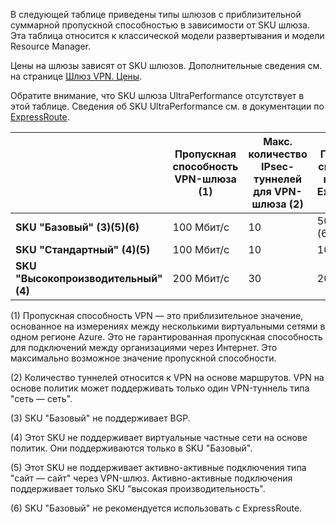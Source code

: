 В следующей таблице приведены типы шлюзов с приблизительной суммарной пропускной способностью в зависимости от SKU шлюза. Эта таблица относится к классической модели развертывания и модели Resource Manager. 

Цены на шлюзы зависят от SKU шлюзов. Дополнительные сведения см. на странице [Шлюз VPN. Цены](https://azure.microsoft.com/pricing/details/vpn-gateway).

Обратите внимание, что SKU шлюза UltraPerformance отсутствует в этой таблице. Сведения об SKU UltraPerformance см. в документации по [ExpressRoute](../articles/expressroute/expressroute-about-virtual-network-gateways.md).

|  | **Пропускная способность VPN-шлюза (1)** | **Макс. количество IPsec- туннелей для VPN-шлюза (2)** | **Пропускная способность шлюза для ExpressRoute** | **Сосуществование VPN-шлюза и ExpressRoute** |
| --- | --- | --- | --- | --- |
| **SKU "Базовый" (3)(5)(6)** |100 Мбит/с |10 |500 Мбит/с (6) |Нет |
| **SKU "Стандартный" (4)(5)** |100 Мбит/с |10 |1000 Мбит/с |Да |
| **SKU "Высокопроизводительный" (4)** |200 Мбит/с |30 |2000 Мбит/с |Да |


(1) Пропускная способность VPN — это приблизительное значение, основанное на измерениях между несколькими виртуальными сетями в одном регионе Azure. Это не гарантированная пропускная способность для подключений между организациями через Интернет. Это максимально возможное значение пропускной способности.

(2) Количество туннелей относится к VPN на основе маршрутов. VPN на основе политик может поддерживать только один VPN-туннель типа "сеть — сеть".

(3) SKU "Базовый" не поддерживает BGP.

(4) Этот SKU не поддерживает виртуальные частные сети на основе политик. Они поддерживаются только в SKU "Базовый".

(5) Этот SKU не поддерживает активно-активные подключения типа "сайт — сайт" через VPN-шлюз. Активно-активные подключения поддерживает только SKU "высокая производительность".

(6) SKU "Базовый" не рекомендуется использовать с ExpressRoute.

